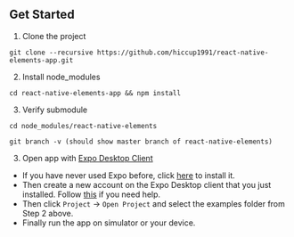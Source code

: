 ## Get Started

1. Clone the project

```
git clone --recursive https://github.com/hiccup1991/react-native-elements-app.git
```

2. Install node_modules

```
cd react-native-elements-app && npm install
```

3. Verify submodule

```
cd node_modules/react-native-elements

git branch -v (should show master branch of react-native-elements)
```

3. Open app with [Expo Desktop Client](https://docs.expo.io/versions/latest/index.html)
  - If you have never used Expo before, click [here](https://docs.expo.io/versions/latest/introduction/installation) to install it.
  - Then create a new account on the Expo Desktop client that you just installed. Follow [this](https://docs.expo.io/versions/latest/workflow/up-and-running#create-an-account) if you need help.
  - Then click `Project` -> `Open Project` and select the examples folder from Step 2 above.
  - Finally run the app on simulator or your device.

